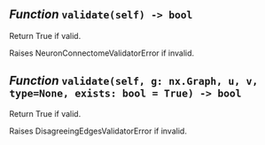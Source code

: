 ## *Function* `validate(self) -> bool`


Return True if valid.

Raises NeuronConnectomeValidatorError if invalid.


## *Function* `validate(self, g: nx.Graph, u, v, type=None, exists: bool = True) -> bool`


Return True if valid.

Raises DisagreeingEdgesValidatorError if invalid.
